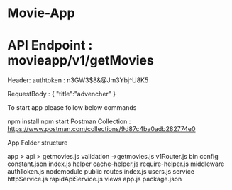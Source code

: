 # Movie-App






# API Endpoint : movieapp/v1/getMovies

Header: 
authtoken : n3GW3$8&@Jm3Ybj^U8K5

RequestBody : 
{
    "title":"advencher"
}


To start app please follow below commands

npm install
npm start
Postman Collection : https://www.postman.com/collections/9d87c4ba0adb282774e0



App Folder structure

app > api > getmovies.js
      validation ->getmovies.js
      v1Router.js
bin
config
     constant.json
     index.js
helper
     cache-helper.js
     require-helper.js
middleware
     authToken.js
nodemodule
public
routes
    index.js
    users.js
service
    httpService.js
    rapidApiService.js
views
app.js
package.json
